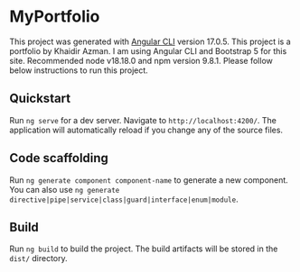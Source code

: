 # MyPortfolio

This project was generated with [Angular CLI](https://github.com/angular/angular-cli) version 17.0.5.
This project is a portfolio by Khaidir Azman.
I am using Angular CLI and Bootstrap 5 for this site.
Recommended node v18.18.0 and npm version 9.8.1.
Please follow below instructions to run this project.

## Quickstart

Run `ng serve` for a dev server. Navigate to `http://localhost:4200/`. The application will automatically reload if you change any of the source files.

## Code scaffolding

Run `ng generate component component-name` to generate a new component. You can also use `ng generate directive|pipe|service|class|guard|interface|enum|module`.

## Build

Run `ng build` to build the project. The build artifacts will be stored in the `dist/` directory.
